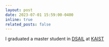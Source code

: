 ```yaml
---
layout: post
date: 2023-07-01 15:59:00-0400
inline: true
related_posts: false
---
```


I graduated a master student in [DSAIL](https://dsail.kaist.ac.kr/) at [KAIST](https://www.kaist.ac.kr/kr/)
